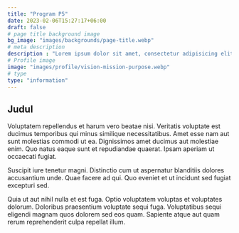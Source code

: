 ```yaml
---
title: "Program P5"
date: 2023-02-06T15:27:17+06:00
draft: false
# page title background image
bg_image: "images/backgrounds/page-title.webp"
# meta description
description : "Lorem ipsum dolor sit amet, consectetur adipisicing elit, sed do eiusmod tempor incididunt ut labore. dolore magna aliqua. Ut enim ad minim veniam, quis nostrud."
# Profile image
image: "images/profile/vision-mission-purpose.webp"
# type
type: "information"
---
```


## Judul

Voluptatem repellendus et harum vero beatae nisi. Veritatis voluptate est ducimus temporibus qui minus similique necessitatibus. Amet esse nam aut sunt molestias commodi ut ea. Dignissimos amet ducimus aut molestiae enim. Quo natus eaque sunt et repudiandae quaerat. Ipsam aperiam ut occaecati fugiat.

Suscipit iure tenetur magni. Distinctio cum ut aspernatur blanditiis dolores accusantium unde. Quae facere ad qui. Quo eveniet et ut incidunt sed fugiat excepturi sed.

Quia ut aut nihil nulla et est fuga. Optio voluptatem voluptas et voluptates dolorum. Doloribus praesentium voluptate sequi fuga. Voluptatibus sequi eligendi magnam quos dolorem sed eos quam. Sapiente atque aut quam rerum reprehenderit culpa repellat illum.